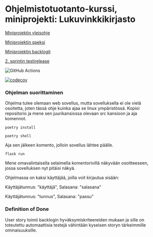 # Ohjelmistotuotanto-kurssi, miniprojekti: Lukuvinkkikirjasto

[Miniprojektin yleisohje](https://ohjelmistotuotanto-hy.github.io/miniprojekti/)

[Miniprojektin speksi](https://ohjelmistotuotanto-hy.github.io/speksi/)

[Miniprojektin backlogit](https://docs.google.com/spreadsheets/d/1dgDb1iogv_WNv830mru2iMjrutRrwumTPhakcXey25w/edit#gid=0)

[2. sprintin testirelease](https://github.com/taapp/ohtu-lukuvinkkikirjasto/releases/tag/testaus)

![GitHub Actions](https://github.com/taapp/ohtu-lukuvinkkikirjasto/workflows/CI/badge.svg)

[![codecov](https://codecov.io/gh/taapp/ohtu-lukuvinkkikirjasto/branch/main/graph/badge.svg?token=FLWIEJ35C8)](https://codecov.io/gh/taapp/ohtu-lukuvinkkikirjasto)

### Ohjelman suorittaminen
Ohjelma tulee olemaan web sovellus, mutta sovelluksella ei ole vielä osoitetta, joten tässä ohje kuinka ajaa se linux ympäristössä.
Kopioi repositorio ja mene sen juurikansiossa olevaan src kansioon ja aja komennot.
```
poetry install
```
```
poetry shell
```
Aja sen jälkeen komento, jolloin sovellus lähtee päälle.
```
flask run
```
Mene omavalintaisella selaimella komentorivillä näkyvään osoitteeseen, jossa sovelluksen nyt pitäisi näkyä.

Ohjelmassa on kaksi käyttäjää, joilla voit kirjautua sisään:

Käyttäjätunnus: "käyttäjä", Salasana: "salasana"

Käyttäjätunnus: "tunnus", Salasana: "passu"


### Definition of Done
User story toimii backlogin hyväksymiskriteereiden mukaan ja sille on toteutettu automaattisia testejä vähintään kyseisen storyn tärkeimmille ominaisuuksille.

